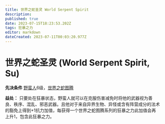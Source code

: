 ```yaml
---
title: 世界之蛇圣灵 World Serpent Spirit
description: 
published: true
date: 2023-07-15T18:23:53.202Z
tags: 狂暴之力
editor: markdown
dateCreated: 2023-07-11T00:03:20.977Z
---
```


# 世界之蛇圣灵 (World Serpent Spirit, Su)

**先决条件** [野蛮人](/野蛮人)6级，[世界之蛇图腾](/狂暴之力/世界之蛇图腾)

**益处：** 只要处在狂暴状态，野蛮人就可以在克服伤害减免时将他的武器视为善良、秩序、混乱、邪恶武器。且他对于来自异界生物、异怪或含有阵营成分的法术的豁免上得到+1抗力加值，每获得一个世界之蛇图腾系列的狂暴之力此加值会再上升1，包含此狂暴之力。

